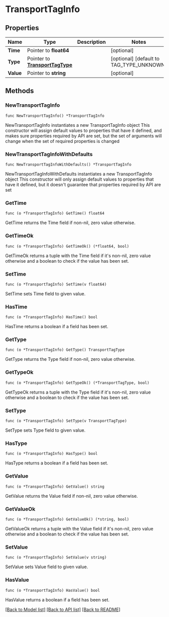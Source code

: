 # TransportTagInfo

## Properties

Name | Type | Description | Notes
------------ | ------------- | ------------- | -------------
**Time** | Pointer to **float64** |  | [optional] 
**Type** | Pointer to [**TransportTagType**](TransportTagType.md) |  | [optional] [default to TAG_TYPE_UNKNOWN]
**Value** | Pointer to **string** |  | [optional] 

## Methods

### NewTransportTagInfo

`func NewTransportTagInfo() *TransportTagInfo`

NewTransportTagInfo instantiates a new TransportTagInfo object
This constructor will assign default values to properties that have it defined,
and makes sure properties required by API are set, but the set of arguments
will change when the set of required properties is changed

### NewTransportTagInfoWithDefaults

`func NewTransportTagInfoWithDefaults() *TransportTagInfo`

NewTransportTagInfoWithDefaults instantiates a new TransportTagInfo object
This constructor will only assign default values to properties that have it defined,
but it doesn't guarantee that properties required by API are set

### GetTime

`func (o *TransportTagInfo) GetTime() float64`

GetTime returns the Time field if non-nil, zero value otherwise.

### GetTimeOk

`func (o *TransportTagInfo) GetTimeOk() (*float64, bool)`

GetTimeOk returns a tuple with the Time field if it's non-nil, zero value otherwise
and a boolean to check if the value has been set.

### SetTime

`func (o *TransportTagInfo) SetTime(v float64)`

SetTime sets Time field to given value.

### HasTime

`func (o *TransportTagInfo) HasTime() bool`

HasTime returns a boolean if a field has been set.

### GetType

`func (o *TransportTagInfo) GetType() TransportTagType`

GetType returns the Type field if non-nil, zero value otherwise.

### GetTypeOk

`func (o *TransportTagInfo) GetTypeOk() (*TransportTagType, bool)`

GetTypeOk returns a tuple with the Type field if it's non-nil, zero value otherwise
and a boolean to check if the value has been set.

### SetType

`func (o *TransportTagInfo) SetType(v TransportTagType)`

SetType sets Type field to given value.

### HasType

`func (o *TransportTagInfo) HasType() bool`

HasType returns a boolean if a field has been set.

### GetValue

`func (o *TransportTagInfo) GetValue() string`

GetValue returns the Value field if non-nil, zero value otherwise.

### GetValueOk

`func (o *TransportTagInfo) GetValueOk() (*string, bool)`

GetValueOk returns a tuple with the Value field if it's non-nil, zero value otherwise
and a boolean to check if the value has been set.

### SetValue

`func (o *TransportTagInfo) SetValue(v string)`

SetValue sets Value field to given value.

### HasValue

`func (o *TransportTagInfo) HasValue() bool`

HasValue returns a boolean if a field has been set.


[[Back to Model list]](../README.md#documentation-for-models) [[Back to API list]](../README.md#documentation-for-api-endpoints) [[Back to README]](../README.md)


